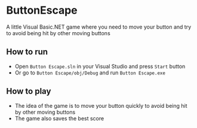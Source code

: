 # ButtonEscape
A little Visual Basic.NET game where you need to move your button and try to avoid being hit by other moving buttons

## How to run
- Open `Button Escape.sln` in your Visual Studio and press `Start` button
- Or go to `Button Escape/obj/Debug` and run `Button Escape.exe`

## How to play
- The idea of the game is to move your button quickly to avoid being hit by other moving buttons
- The game also saves the best score
